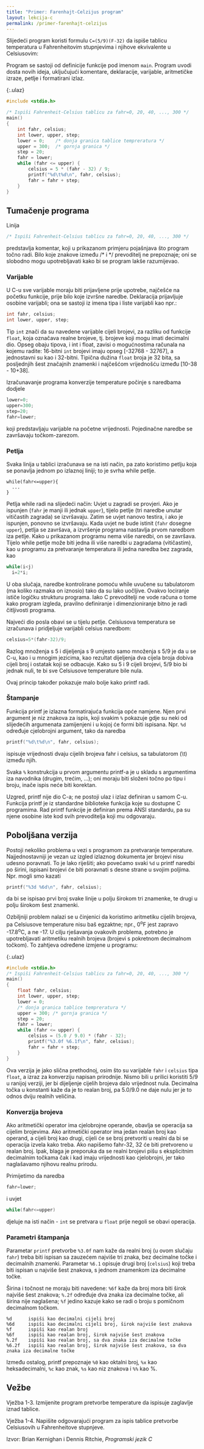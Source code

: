 ```yaml
---
title: "Primer: Farenhajt-Celzijus program"
layout: lekcija-c
permalink: /primer-farenhajt-celzijus
---
```


Slijedeći program koristi formulu `C=(5/9)(F-32)` da ispiše tablicu temperatura u Fahrenheitovim stupnjevima i njihove ekvivalente u Celsiusovim:

Program se sastoji od definicije funkcije pod imenom `main`. Program uvodi dosta novih ideja, uključujući komentare, deklaracije, varijable, aritmetičke izraze, petlje i formatirani izlaz.

{:.ulaz}
```c
#include <stdio.h>

/* Ispiši Fahrenheit-Celsius tablicu za fahr=0, 20, 40, ..., 300 */
main()
{
    int fahr, celsius;
    int lower, upper, step;
    lower = 0;    /* donja granica tablice tempreratura */
    upper = 300;  /* gornja granica */
    step = 20;
    fahr = lower;
    while (fahr <= upper) {
        celsius = 5 * (fahr - 32) / 9;
        printf("%d\t%d\n", fahr, celsius);
        fahr = fahr + step;
    }
}
```

## Tumačenje programa

Linija

```c
/* Ispiši Fahrenheit-Celsius tablicu za fahr=0, 20, 40, ..., 300 */
```

predstavlja komentar, koji u prikazanom primjeru pojašnjava što program točno radi. Bilo koje znakove između /* i */ prevoditelj ne prepoznaje; oni se slobodno mogu upotrebljavati kako bi se program lakše razumijevao.

### Varijable

U C-u sve varijable moraju biti prijavljene prije upotrebe, najčešće na početku funkcije, prije bilo koje izvršne naredbe. Deklaracija prijavljuje osobine varijabli; ona se sastoji iz imena tipa i liste varijabli kao npr.:

```c
int fahr, celsius;
int lower, upper, step;
```

Tip `int` znači da su navedene varijable cijeli brojevi, za razliku od funkcije `float`, koja označava realne brojeve, tj. brojeve koji mogu imati decimalni dio. Opseg obaju tipova, i int i float, zavisi o mogućnostima računala na kojemu radite: 16-bitni `int` brojevi imaju opseg [-32768 - 32767], a jednostavni su kao i 32-bitni. Tipična dužina `float` broja je 32 bita, sa posljednjih šest značajnih znamenki i najčešćom vrijednošću između [10-38 - 10+38].

Izračunavanje programa konverzije temperature počinje s naredbama dodjele

```c
lower=0;
upper=300;
step=20;
fahr=lower;
```

koji predstavljaju varijable na početne vrijednosti. Pojedinačne naredbe se završavaju točkom-zarezom.

### Petlja

Svaka linija u tablici izračunava se na isti način, pa zato koristimo petlju koja se ponavlja jednom po izlaznoj liniji; to je svrha while petlje.

```
while(fahr<=upper){
  ...
}
```

Petlja while radi na slijedeći način: Uvjet u zagradi se provjeri. Ako je ispunjen (`fahr` je manji ili jednak `upper`), tijelo petlje (tri naredbe unutar vitičastih zagrada) se izvršavaju. Zatim se uvjet nanovo testira, i ako je ispunjen, ponovno se izvršavaju. Kada uvjet ne bude istinit (`fahr` dosegne `upper`), petlja se završava, a izvršenje programa nastavlja prvom naredbom iza petlje. Kako u prikazanom programu nema više naredbi, on se završava. Tijelo while petlje može biti jedna ili više naredbi u zagradama (vitičastim), kao u programu za pretvaranje temperatura ili jedna naredba bez zagrada, kao

```c
while(i<j)
  i=2*i;
```

U oba slučaja, naredbe kontrolirane pomoću while uvučene su tabulatorom (ma koliko razmaka on iznosio) tako da su lako uočljive. Ovakvo lociranje ističe logičku strukturu programa. Iako C prevoditelji ne vode računa o tome kako program izgleda, pravilno definiranje i dimenzioniranje bitno je radi čitljivosti programa.

Najveći dio posla obavi se u tijelu petlje. Celsiusova temperatura se izračunava i pridjeljuje varijabli celsius naredbom:

```c
celsius=5*(fahr-32)/9;
```

Razlog množenja s 5 i dijeljenja s 9 umjesto samo množenja s 5/9 je da u se C-u, kao i u mnogim jezicima, kao rezultat dijeljenja dva cijela broja dobiva cijeli broj i ostatak koji se odbacuje. Kako su 5 i 9 cijeli brojevi, 5/9 bio bi jednak nuli, te bi sve Celsiusove temperature bile nula.

Ovaj princip također pokazuje malo bolje kako printf radi.

### Štampanje

Funkcija printf je izlazna formatirajuća funkcija opće namjene. Njen prvi argument je niz znakova za ispis, koji svakim `%` pokazuje gdje su neki od slijedećih argumenata zamijenjeni i u kojoj će formi biti ispisana. Npr. `%d` određuje cjelobrojni argument, tako da naredba

```c
printf("%d\t%d\n", fahr, celsius);
```

ispisuje vrijednosti dvaju cijelih brojeva fahr i celsius, sa tabulatorom (\t) između njih.

Svaka `%` konstrukcija u prvom argumentu printf-a je u skladu s argumentima iza navodnika (drugim, trećim, ...); oni moraju biti složeni točno po tipu i broju, inače ispis neće biti korektan.

Uzgred, printf nije dio C-a; ne postoji ulaz i izlaz definiran u samom C-u. Funkcija printf je iz standardne biblioteke funkcija koje su dostupne C programima. Rad printf funkcije je definiran prema ANSI standardu, pa su njene osobine iste kod svih prevoditelja koji mu odgovaraju.

## Poboljšana verzija

Postoji nekoliko problema u vezi s programom za pretvaranje temperature. Najjednostavniji je vezan uz izgled izlaznog dokumenta jer brojevi nisu udesno poravnati. To je lako riješiti; ako povećamo svaki `%d` u printf naredbi po širini, ispisani brojevi će biti poravnati s desne strane u svojim poljima. Npr. mogli smo kazati

```c
printf("%3d %6d\n", fahr, celsius);
```

da bi se ispisao prvi broj svake linije u polju širokom tri znamenke, te drugi u polju širokom šest znamenki.

Ozbiljniji problem nalazi se u činjenici da koristimo aritmetiku cijelih brojeva, pa Celsiusove temperature nisu baš egzaktne; npr., 0<sup>o</sup>F jest zapravo -17.8<sup>o</sup>C, a ne -17. U cilju rješavanja ovakovih problema, potrebno je upotrebljavati aritmetiku realnih brojeva (brojevi s pokretnom decimalnom točkom). To zahtjeva određene izmjene u programu:

{:.ulaz}
```c
#include <stdio.h>
/* Ispiši Fahrenheit-Celsius tablicu za fahr=0, 20, 40, ..., 300 */
main()
{
    float fahr, celsius;
    int lower, upper, step;
    lower = 0;
    /* donja granica tablice tempreratura */
    upper = 300; /* gornja granica */
    step = 20;
    fahr = lower;
    while (fahr <= upper) {
        celsius = (5.0 / 9.0) * (fahr - 32);
        printf("%3.0f %6.1f\n", fahr, celsius);
        fahr = fahr + step;
    }
}
```

Ova verzija je jako slična prethodnoj, osim što su varijable `fahr` i `celsius` tipa `float`, a izraz za konverziju napisan prirodnije. Nismo bili u prilici koristiti 5/9 u ranijoj verziji, jer bi dijeljenje cijelih brojeva dalo vrijednost nula. Decimalna točka u konstanti kaže da je to realan broj, pa 5.0/9.0 ne daje nulu jer je to odnos dviju realnih veličina.

### Konverzija brojeva

Ako aritmetički operator ima cjelobrojne operande, obavlja se operacija sa cijelim brojevima. Ako aritmetički operator ima jedan realan broj kao operand, a cijeli broj kao drugi, cijeli će se broj pretvoriti u realni da bi se operacija izvela kako treba. Ako napišemo fahr-32, 32 će biti pretvoreno u realan broj. Ipak, blaga je preporuka da se realni brojevi pišu s eksplicitnim decimalnim točkama čak i kad imaju vrijednosti kao cjelobrojni, jer tako naglašavamo njihovu realnu prirodu.

Primijetimo da naredba

```c
fahr=lower;
```

i uvjet

```c
while(fahr<=upper)
```

djeluje na isti način - `int` se pretvara u `float` prije negoli se obavi operacija.

### Parametri štampanja

Parametar `printf` pretvorbe `%3.0f` nam kaže da realni broj (u ovom slučaju `fahr`) treba biti ispisan sa zauzećem najviše tri znaka, bez decimalne točke i decimalnih znamenki. Parametar `%6.1` opisuje drugi broj (`celsius`) koji treba biti ispisan u najviše šest znakova, s jednom znamenkom iza decimalne točke.

Širina i točnost ne moraju biti navedene: `%6f` kaže da broj mora biti širok najviše šest znakova; `%.2f` određuje dva znaka iza decimalne točke, ali širina nije naglašena; `%f` jedino kazuje kako se radi o broju s pomičnom decimalnom točkom.

```
%d      ispiši kao decimalni cijeli broj
%6d     ispiši kao decimalni cijeli broj, širok najviše šest znakova
%f      ispiši kao realan broj
%6f     ispiši kao realan broj, širok najviše šest znakova
%.2f    ispiši kao realan broj, sa dva znaka iza decimalne točke
%6.2f   ispiši kao realan broj, širok najviše šest znakova, sa dva znaka iza decimalne točke
```

Između ostalog, printf prepoznaje `%0` kao oktalni broj, `%x` kao heksadecimalni, `%c` kao znak, `%s` kao niz znakova i `%%` kao %.

## Vežbe

Vježba 1-3. Izmijenite program pretvorbe temperature da ispisuje zaglavlje iznad tablice.

Vježba 1-4. Napišite odgovarajući program za ispis tablice pretvorbe Celsiusovih u Fahrenheitove stupnjeve.


Izvor: Brian Kernighan i Dennis Ritchie, *Programski jezik C*
